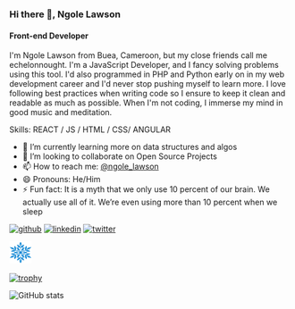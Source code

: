 ### Hi there 👋, Ngole Lawson
#### Front-end Developer
I'm Ngole Lawson from Buea, Cameroon, but my close friends call me echelonnought. I'm a JavaScript Developer, and I fancy solving problems using this tool. I'd also programmed in PHP and Python early on in my web development career and I'd never stop pushing myself to learn more. I love following best practices when writing code so I ensure to keep it clean and readable as much as possible. When I'm not coding, I immerse my mind in good music and meditation.

Skills:  REACT / JS / HTML / CSS/ ANGULAR

- 🌱 I’m currently learning more on data structures and algos 
- 👯 I’m looking to collaborate on Open Source Projects 
- 📫 How to reach me: [@ngole_lawson](https://twitter.com/ngole_lawson) 
- 😄 Pronouns: He/Him 
- ⚡ Fun fact: It is a myth that we only use 10 percent of our brain. We actually use all of it. We’re even using more than 10 percent when we sleep 


[<img src='https://cdn.jsdelivr.net/npm/simple-icons@3.0.1/icons/github.svg' alt='github' height='40'>](https://github.com/echelonnought)  [<img src='https://cdn.jsdelivr.net/npm/simple-icons@3.0.1/icons/linkedin.svg' alt='linkedin' height='40'>](https://www.linkedin.com/in/ngole/)  [<img src='https://cdn.jsdelivr.net/npm/simple-icons@3.0.1/icons/twitter.svg' alt='twitter' height='40'>](https://twitter.com/ngole_lawson)  

<a href='https://archiveprogram.github.com/'><img src='https://raw.githubusercontent.com/acervenky/animated-github-badges/master/assets/acbadge.gif' width='40' height='40'></a> 

[![trophy](https://github-profile-trophy.vercel.app/?username=echelonnought)](https://github.com/ryo-ma/github-profile-trophy)

![GitHub stats](https://github-readme-stats.vercel.app/api?username=echelonnought&show_icons=true) 
